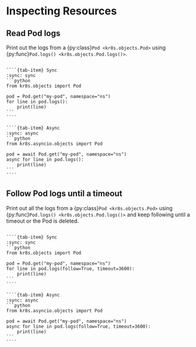 # Inspecting Resources

## Read Pod logs

Print out the logs from a {py:class}`Pod <kr8s.objects.Pod>` using {py:func}`Pod.logs() <kr8s.objects.Pod.logs()>`.

`````{tab-set}

````{tab-item} Sync
:sync: sync
```python
from kr8s.objects import Pod

pod = Pod.get("my-pod", namespace="ns")
for line in pod.logs():
    print(line)
```
````

````{tab-item} Async
:sync: async
```python
from kr8s.asyncio.objects import Pod

pod = await Pod.get("my-pod", namespace="ns")
async for line in pod.logs():
    print(line)
```
````

`````


## Follow Pod logs until a timeout

Print out all the logs from a {py:class}`Pod <kr8s.objects.Pod>` using {py:func}`Pod.logs() <kr8s.objects.Pod.logs()>` and keep following until a timeout or the Pod is deleted.

`````{tab-set}

````{tab-item} Sync
:sync: sync
```python
from kr8s.objects import Pod

pod = Pod.get("my-pod", namespace="ns")
for line in pod.logs(follow=True, timeout=3600):
    print(line)
```
````

````{tab-item} Async
:sync: async
```python
from kr8s.asyncio.objects import Pod

pod = await Pod.get("my-pod", namespace="ns")
async for line in pod.logs(follow=True, timeout=3600):
    print(line)
```
````

`````
